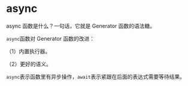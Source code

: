 # async

async 函数是什么？一句话，它就是 Generator 函数的语法糖。

`async`函数对 Generator 函数的改进：

（1）内置执行器。

（2）更好的语义。

`async`表示函数里有异步操作，`await`表示紧跟在后面的表达式需要等待结果。

